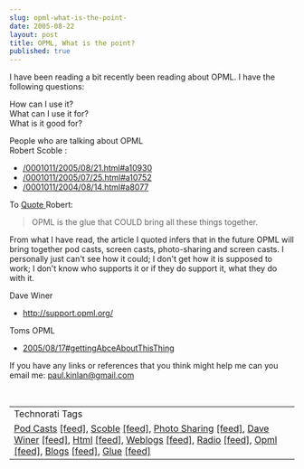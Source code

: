 ```yaml
---
slug: opml-what-is-the-point-
date: 2005-08-22
layout: post
title: OPML, What is the point?
published: true
---
```

I have been reading a bit recently been reading about OPML. I have the following questions:<p />How can I use it?<br />What can I use it for?<br />What is it good for?<p />People who are talking about OPML<br />Robert Scoble :<br /><ul>
<li><a href="http://radio.weblogs.com/0001011/2005/08/21.html#a10930">/0001011/2005/08/21.html#a10930</a></li>
<li><a href="http://radio.weblogs.com/0001011/2005/07/25.html#a10752">/0001011/2005/07/25.html#a10752</a></li>
<li><a href="http://radio.weblogs.com/0001011/2004/08/14.html#a8077">/0001011/2004/08/14.html#a8077</a></li>
</ul><p>To <a href="http://www.webpronews.com/news/ebusinessnews/wpn-45-20050701ANewKindofConversationIsNeededWithMicrosoft.html">Quote </a>Robert:</p><blockquote class="posterous_short_quote"><p>OPML is the glue that COULD bring all these things together.</p></blockquote><p>From what I have read, the article I quoted infers that in the future OPML will bring together pod casts, screen casts, photo-sharing and screen casts. I personally just can't see how it could; I don't get how it is supposed to work; I don't know who supports it or if they do support it, what they do with it. </p><p>Dave Winer</p><ul><li><a href="http://support.opml.org/">http://support.opml.org/</a></li></ul><p>Toms OPML </p><ul><li><a href="http://blogs.opml.org/webfeed/2005/08/17#gettingAbceAboutThisThing">2005/08/17#gettingAbceAboutThisThing</a></li></ul><p>If you have any links or references that you think might help me can you email me: <a href="mailto:paul.kinlan@gmail.com">paul.kinlan@gmail.com</a></p><p></p><br /><table class="TechnoratiHead TagHeader">
<tr><td>Technorati Tags</td></tr>
<tr class="Technorati"><td>
<a href="http://www.technorati.com/tag/Pod%20Casts" class="Tag" rel="tag">Pod Casts</a> <a href="http://feeds.technorati.com/feed/posts/tag/Pod%20Casts" class="Tag">[feed]</a>, <a href="http://www.technorati.com/tag/Scoble" class="Tag" rel="tag">Scoble</a> <a href="http://feeds.technorati.com/feed/posts/tag/Scoble" class="Tag">[feed]</a>, <a href="http://www.technorati.com/tag/Photo%20Sharing" class="Tag" rel="tag">Photo Sharing</a> <a href="http://feeds.technorati.com/feed/posts/tag/Photo%20Sharing" class="Tag">[feed]</a>, <a href="http://www.technorati.com/tag/Dave%20Winer" class="Tag" rel="tag">Dave Winer</a> <a href="http://feeds.technorati.com/feed/posts/tag/Dave%20Winer" class="Tag">[feed]</a>, <a href="http://www.technorati.com/tag/Html" class="Tag" rel="tag">Html</a> <a href="http://feeds.technorati.com/feed/posts/tag/Html" class="Tag">[feed]</a>, <a href="http://www.technorati.com/tag/Weblogs" class="Tag" rel="tag">Weblogs</a> <a href="http://feeds.technorati.com/feed/posts/tag/Weblogs" class="Tag">[feed]</a>, <a href="http://www.technorati.com/tag/Radio" class="Tag" rel="tag">Radio</a> <a href="http://feeds.technorati.com/feed/posts/tag/Radio" class="Tag">[feed]</a>, <a href="http://www.technorati.com/tag/Opml" class="Tag" rel="tag">Opml</a> <a href="http://feeds.technorati.com/feed/posts/tag/Opml" class="Tag">[feed]</a>, <a href="http://www.technorati.com/tag/Blogs" class="Tag" rel="tag">Blogs</a> <a href="http://feeds.technorati.com/feed/posts/tag/Blogs" class="Tag">[feed]</a>, <a href="http://www.technorati.com/tag/Glue" class="Tag" rel="tag">Glue</a> <a href="http://feeds.technorati.com/feed/posts/tag/Glue" class="Tag">[feed]</a>
</td></tr>
</table><div class="blogger-post-footer"><img class="posterous_download_image" src="https://blogger.googleusercontent.com/tracker/8109338-112469832880641351?l=www.kinlan.co.uk%2Findex.html" height="1" alt="" width="1" /></div>

